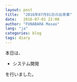 ```yaml
---
layout: post
title:  "2016年07月01日の出来事"
date:   2016-07-01 22:00
author: "FUNABARA Masao"
lang: "ja"
categories: blog
tags: diary
---
```


本日は、

* システム開発

を行いました。
